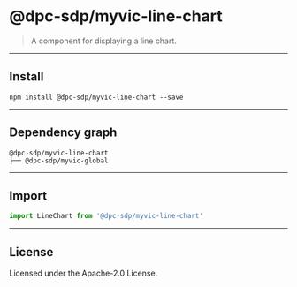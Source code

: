 <!-- GENERATED_DOCS -->
# @dpc-sdp/myvic-line-chart

> A component for displaying a line chart.

--------------------------------------------------------------------------------

## Install

```shell
npm install @dpc-sdp/myvic-line-chart --save
```

--------------------------------------------------------------------------------

## Dependency graph

```shell
@dpc-sdp/myvic-line-chart
├── @dpc-sdp/myvic-global
```

--------------------------------------------------------------------------------

## Import

```js
import LineChart from '@dpc-sdp/myvic-line-chart'
```

--------------------------------------------------------------------------------

## License

Licensed under the Apache-2.0 License.

<!-- /GENERATED_DOCS -->

